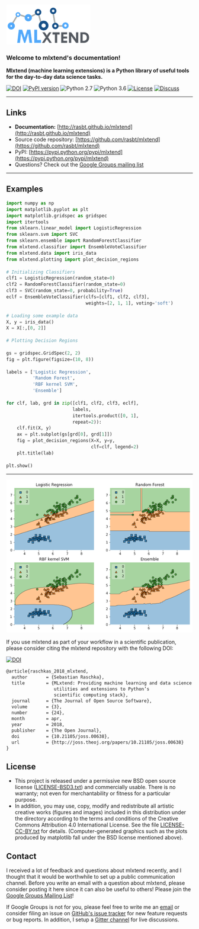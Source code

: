 
![](./img/logo.png)

### Welcome to mlxtend's documentation!

**Mlxtend (machine learning extensions) is a Python library of useful tools for the day-to-day data science tasks.**


[![DOI](http://joss.theoj.org/papers/10.21105/joss.00638/status.svg)](https://doi.org/10.21105/joss.00638)
[![PyPI version](https://badge.fury.io/py/mlxtend.svg)](http://badge.fury.io/py/mlxtend)
![Python 2.7](https://img.shields.io/badge/python-2.7-blue.svg)
![Python 3.6](https://img.shields.io/badge/python-3.6-blue.svg)
[![License](https://img.shields.io/badge/license-BSD-blue.svg)](./license)
[![Discuss](https://img.shields.io/badge/discuss-google_group-blue.svg)](https://groups.google.com/forum/#!forum/mlxtend)

<hr>

## Links

- **Documentation:** [http://rasbt.github.io/mlxtend](http://rasbt.github.io/mlxtend)
- Source code repository: [https://github.com/rasbt/mlxtend](https://github.com/rasbt/mlxtend)
- PyPI: [https://pypi.python.org/pypi/mlxtend](https://pypi.python.org/pypi/mlxtend)
- Questions? Check out the [Google Groups mailing list](https://groups.google.com/forum/#!forum/mlxtend)

<hr>


## Examples

```python
import numpy as np
import matplotlib.pyplot as plt
import matplotlib.gridspec as gridspec
import itertools
from sklearn.linear_model import LogisticRegression
from sklearn.svm import SVC
from sklearn.ensemble import RandomForestClassifier
from mlxtend.classifier import EnsembleVoteClassifier
from mlxtend.data import iris_data
from mlxtend.plotting import plot_decision_regions

# Initializing Classifiers
clf1 = LogisticRegression(random_state=0)
clf2 = RandomForestClassifier(random_state=0)
clf3 = SVC(random_state=0, probability=True)
eclf = EnsembleVoteClassifier(clfs=[clf1, clf2, clf3],
                              weights=[2, 1, 1], voting='soft')

# Loading some example data
X, y = iris_data()
X = X[:,[0, 2]]

# Plotting Decision Regions

gs = gridspec.GridSpec(2, 2)
fig = plt.figure(figsize=(10, 8))

labels = ['Logistic Regression',
          'Random Forest',
          'RBF kernel SVM',
          'Ensemble']

for clf, lab, grd in zip([clf1, clf2, clf3, eclf],
                         labels,
                         itertools.product([0, 1],
                         repeat=2)):
    clf.fit(X, y)
    ax = plt.subplot(gs[grd[0], grd[1]])
    fig = plot_decision_regions(X=X, y=y,
                                clf=clf, legend=2)
    plt.title(lab)

plt.show()
```

---

![](./img/ensemble_decision_regions_2d.png)

If you use mlxtend as part of your workflow in a scientific publication, please consider citing the mlxtend repository with the following DOI:

[![DOI](http://joss.theoj.org/papers/10.21105/joss.00638/status.svg)](https://doi.org/10.21105/joss.00638)

```
@article{raschkas_2018_mlxtend,
  author       = {Sebastian Raschka},
  title        = {MLxtend: Providing machine learning and data science 
                  utilities and extensions to Python’s  
                  scientific computing stack},
  journal      = {The Journal of Open Source Software},
  volume       = {3},
  number       = {24},
  month        = apr,
  year         = 2018,
  publisher    = {The Open Journal},
  doi          = {10.21105/joss.00638},
  url          = {http://joss.theoj.org/papers/10.21105/joss.00638}
}
```


## License

- This project is released under a permissive new BSD open source license ([LICENSE-BSD3.txt](https://github.com/rasbt/mlxtend/blob/master/LICENSE-BSD3.txt)) and commercially usable. There is no warranty; not even for merchantability or fitness for a particular purpose.
- In addition, you may use, copy, modify and redistribute all artistic creative works (figures and images) included in this distribution under the directory
according to the terms and conditions of the Creative Commons Attribution 4.0 International License.  See the file [LICENSE-CC-BY.txt](https://github.com/rasbt/mlxtend/blob/master/LICENSE-CC-BY.txt) for details. (Computer-generated graphics such as the plots produced by matplotlib fall under the BSD license mentioned above).

## Contact

I received a lot of feedback and questions about mlxtend recently, and I thought that it would be worthwhile to set up a public communication channel. Before you write an email with a question about mlxtend, please consider posting it here since it can also be useful to others! Please join the [Google Groups Mailing List](https://groups.google.com/forum/#!forum/mlxtend)!

If Google Groups is not for you, please feel free to write me an [email](mailto:mail@sebastianraschka.com) or consider filing an issue on [GitHub's issue tracker](https://github.com/rasbt/mlxtend/issues) for new feature requests or bug reports. In addition, I setup a [Gitter channel](https://gitter.im/rasbt/mlxtend?utm_source=badge&utm_medium=badge&utm_campaign=pr-badge&utm_content=badge) for live discussions.
